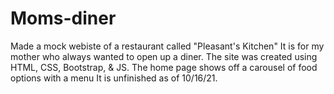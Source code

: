 # Moms-diner

Made a mock webiste of a restaurant called "Pleasant's Kitchen" It is for my mother who always wanted to open up a diner.
The site was created using HTML, CSS, Bootstrap, & JS. The home page shows off a carousel of food options with a menu
It is unfinished as of 10/16/21. 
